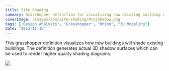 ```yaml
---
title: Site Shading
summary: Grasshopper definition for visualizing how existing building will be shaded by new construction
coverImage: /images/som/site-shading/ProjShadow.png
tags: ["Design Analysis", "Grasshopper", "Rhino", "3D Modeling"]
date: "2013-11-15"
---
```


This grasshopper definition visualizes how new buildings will shade existing buildings. The definition generates actual 3D shadow surfaces which can be used to render higher quality shading diagrams.

![](/images/som/site-shading/ProjShadow-1.0.png)
